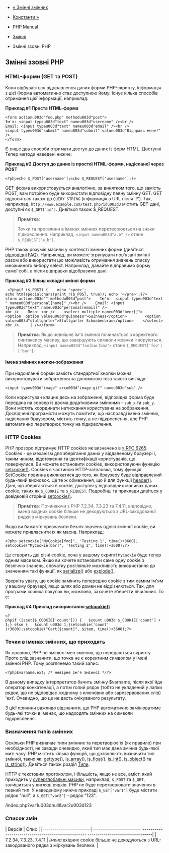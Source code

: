- [« Змінні змінних](language.variables.variable.md)
- [Константи »](language.constants.md)

- [PHP Manual](index.md)
- [Змінні](language.variables.md)
- Змінні ззовні PHP

## Змінні ззовні PHP

### HTML-форми (GET та POST)

Коли відбувається відправлення даних форми PHP-скрипту, інформація з цієї
Форма автоматично стає доступною йому. Існує кілька
способів отримання цієї інформації, наприклад:

**Приклад #1 Проста HTML-форма**

```htmlcode
<form actionu003d"foo.php" methodu003d"post">
Ім'я: <input typeu003d"text" nameu003d"username" /><br />
Email: <input typeu003d"text" nameu003d"email" /><br />
<input typeu003d"submit" nameu003d"submit" valueu003d"Відправь мене!" />
</form>
````

Є лише два способи отримати доступ до даних із форм HTML. Доступні
Тепер методи наведені нижче:

**Приклад #2 Доступ до даних із простої HTML-форми, надісланої через
POST**

` <?phpecho $_POST['username'];echo $_REQUEST['username'];?> `

GET-форма використовується аналогічно, за винятком того, що замість POST,
вам потрібно буде використати відповідну певну змінну
GET. GET відноситься також до `QUERY_STRING` (інформація в URL після '?').
Так, наприклад, `http://www.example.com/test.php?idu003d3` містить
GET-дані, доступні як `$_GET['id']`. Дивіться також $_REQUEST.

> **Примітка**:
>
> Точки та прогалини в іменах змінних перетворюється на знаки
> підкреслення. Наприклад, `<input nameu003d"a.b" />` стане
> `$_REQUEST["a_b"]`.

PHP також розуміє масиви у контексті змінних форми (дивіться
[відповідні FAQ](faq.md.md)). Наприклад, ви можете
згрупувати пов'язані змінні разом або використати цю
можливість отримання значень списку множинного вибору select.
Наприклад, давайте відправимо форму самої собі, а після відправки відобразимо
дані:

**Приклад #3 Більш складні змінні форми**

` <?phpif ($_POST) {    echo '<pre>'; echo htmlspecialchars(print_r($_POST, true)); echo '</pre>';}?><form actionu003d"" methodu003d"post">    Ім'я:  <input typeu003d"text" nameu003d"personal[name]" /><br />    Email: <input typeu003d"text" nameu003d"personal[email]" /><br />    Пиво: <br />    <select multiple nameu003d"beer[]">         <option  option valueu003d"guinness">Guinness</option>        <option valueu003d"stuttgarter">Stuttgarter Schwabenbräu</option>    </select><br />     | /></form>`

> **Примітка**: Якщо зовнішнє ім'я змінної починається з коректного
> синтаксису масиву, що завершують символи мовчки ігноруються. Наприклад,
> `<input nameu003d"foo[bar]baz">` стане `$_REQUEST['foo']['bar']`.

#### Імена змінних кнопки-зображення

При надсиланні форми замість стандартної кнопки можна використовувати
зображення за допомогою тега такого вигляду:

```htmlcode
<input typeu003d"image" srcu003d"image.gif" nameu003d"sub" />
````

Коли користувач клацне десь на зображенні, відповідна
форма буде передана на сервер із двома додатковими змінними -
`sub_x` та `sub_y`. Вони містять координати натискання користувача на
зображення. Досвідчені програмісти можуть помітити, що насправді
імена змінних, надісланих браузером, містять точку, а не
підкреслення, але PHP автоматично перетворює точку на підкреслення.

### HTTP Cookies

PHP прозоро підтримує HTTP cookies як визначено в [» RFC
6265](http://www.faqs.org/rfcs/rfc6265). Cookies - це механізм для
зберігання даних у віддаленому браузері і, таким чином, відстеження та
ідентифікації користувачів, що повернулися. Ви можете встановити cookies,
використовуючи функцію [setcookie()](function.setcookie.md). Cookies
є частиною HTTP-заголовка, тому функція SetCookie повинна
викликатися до того, як браузеру буде відправлений будь-який
висновок. Це те ж обмеження, що й для функції
[header()](function.header.md). Дані, що зберігаються в cookie, доступні
у відповідних масивах даних cookie, таких як `$_COOKIE` та
`$_REQUEST`. Подробиці та приклади дивіться у довідковій сторінці
[setcookie()](function.setcookie.md).

> **Примітка**: Починаючи з PHP 7.2.34, 7.3.23 та 7.4.11, відповідно,
> *імена* вхідних cookie більше не декодуються з URL-закодованої
> рядки з міркувань безпеки.

Якщо ви бажаєте призначити безліч значень однієї змінної cookie, ви
можете привласнити їх як масив. Наприклад:

`<?php setcookie("MyCookie[foo]", 'Testing 1', time()+3600); setcookie("MyCookie[bar]", 'Testing 2', time()+3600);?> `

Це створить дві різні cookie, хоча у вашому скрипті `MyCookie` буде
тепер одним масивом. Якщо ви хочете встановити саме одну cookie з
безліччю значень, спочатку розгляньте можливість використання до
значенням такі функції, як [serialize()](function.serialize.md) або
[explode()](function.explode.md).

Зверніть увагу, що cookie замінить попередню cookie з тим самим ім'ям
у вашому браузері, якщо шлях або домен не відрізняються. Так, для
програми кошика покупок ви, можливо, захочете зберегти лічильник. То
є:

**Приклад #4 Приклад використання
[setcookie()](function.setcookie.md)**

` <?phpif (isset($_COOKIE['count'])) {   $count u003d $_COOKIE['count'] + 1;} else {   $count u003d 1;}setcookie('count' )+3600);setcookie("Cart[$count]", $item, time()+3600);?> `

### Точки в іменах змінних, що приходять

Як правило, PHP не змінює імен змінних, що передаються скрипту. Проте
слід зазначити, що точка не є коректним символом у імені
змінної PHP. Тому розглянемо такий запис:

`<?php$varname.ext; /* невірне ім'я змінної */?> `

В даному випадку інтерпретатор бачить змінну $varname, після якої
йде оператор конкатенації, а потім голий рядок (тобто не
укладений у лапки рядок, що не відповідає жодному з ключових
або зарезервованих слів) 'ext'. Очевидно, що це не дасть очікуваного
результату.

З цієї причини важливо відзначити, що PHP автоматично замінюватиме
будь-які точки в іменах, що надходять змінних на символи підкреслення.

### Визначення типів змінних

Оскільки PHP визначає типи змінних та перетворює їх (як правило)
при необхідності, не завжди очевидно, який тип має дана
змінна будь-якої миті часу. PHP містить кілька функцій,
що дозволяють визначити тип змінної, таких як:
[gettype()](function.gettype.md),
[is_array()](function.is-array.md),
[is_float()](function.is-float.md), [is_int()](function.is-int.md),
[is_object()](function.is-object.md) та
[is_string()](function.is-string.md). Дивіться також розділ
[Типи](language.types.md).

HTTP є текстовим протоколом, і більшість, якщо не все,
вміст, який приходить у [суперглобальні
масиви](language.variables.superglobals.md), наприклад, `$_POST` та
`$_GET`, залишиться у вигляді рядків. PHP не буде перетворювати значення в
певний тип. У наведеному нижче прикладі `$_GET["var1"]` буде
містити рядок "null", а `$_GET["var2"]` - рядок "123".

/index.php?var1u003dnull&var2u003d123

### Список змін

| Версія | Опис |
|------------------------|------------------------ -------------------------------------------------- --------------------------------|
| 7.2.34, 7.3.23, 7.4.11 | *імена* вхідних cookie більше не декодуються з URL-закодованого рядка з міркувань безпеки. |
